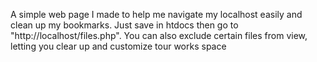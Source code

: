 A simple web page I made to help me navigate my localhost easily and clean up my bookmarks. Just save in htdocs then go to "http://localhost/files.php". You can also exclude certain files from view, letting you clear up and customize tour works space
